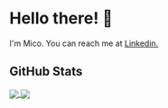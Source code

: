 # Hello there! :bearded_person:

I'm Mico. You can reach me at [Linkedin.](https://www.linkedin.com/in/mc-54321/)

## GitHub Stats

<a href="https://github.com/micogongob/micogongob">
  <img
    align="center"
    src="https://github-readme-stats.vercel.app/api/top-langs/?username=micogongob&langs_count=10&layout=compact&theme=graywhite"
  />
</a>

<a href="https://github.com/micogongob/micogongob">
  <img
    align="center"
    src="https://github-readme-stats.vercel.app/api?username=micogongob&count_private=true&show_icons=true&theme=graywhite"
  />
</a>

<!--
**micogongob/micogongob** is a ✨ _special_ ✨ repository because its `README.md` (this file) appears on your GitHub profile.

Here are some ideas to get you started:

- 🔭 I’m currently working on ...
- 🌱 I’m currently learning ...
- 👯 I’m looking to collaborate on ...
- 🤔 I’m looking for help with ...
- 💬 Ask me about ...
- 📫 How to reach me: ...
- 😄 Pronouns: ...
- ⚡ Fun fact: ...
-->
